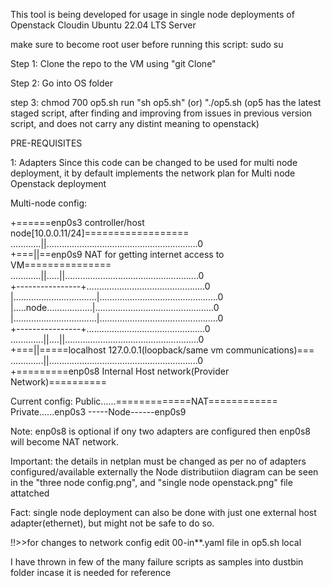 This tool is being developed for usage in single node deployments of Openstack Cloudin Ubuntu 22.04 LTS Server

make sure to become root user before running this script:
sudo su

Step 1:
Clone the repo to the VM using "git Clone"

Step 2:
Go into OS folder

step 3:
chmod 700 op5.sh
run "sh op5.sh" (or) "./op5.sh
(op5 has the latest staged script, after finding and improving from issues in previous version script, and does not carry any distint meaning to openstack)

PRE-REQUISITES

1: Adapters
Since this code can be changed to be used for multi node deployment, it by default implements the network plan for Multi node Openstack deployment

Multi-node config:


+======enp0s3 controller/host node[10.0.0.11/24]==================    <br>
............||............................................................0    <br>
+===||==enp0s9 NAT for getting internet access to VM===============    <br>
............||.....||.....................................................0    <br>
+----------------+...............................................0    <br>
|.................................|...............................................0    <br>
|.....node..................|...............................................0    <br>
|.................................|...............................................0    <br>
+----------------+...............................................0    <br>
.............||....||.....................................................0    <br>
+===||=====localhost 127.0.0.1(loopback/same vm communications)===    <br>
.............||...........................................................0    <br>
+=========enp0s8 Internal Host network(Provider Network)==========    <br>

Current config:
Public......=============NAT============    <br>
Private......enp0s3 -----Node------enp0s9    <br>


Note: enp0s8 is optional if ony two adapters are configured then enp0s8 will become NAT network.

Important: the details in netplan must be changed as per no of adapters configured/available externally
the Node distributiion diagram can be seen in the "three node config.png", and "single node openstack.png" file attatched 

Fact: single node deployment can also be done with just one external host adapter(ethernet), but might not be safe to do so.


!!>>for changes to network config edit 00-in**.yaml file in op5.sh local

I have thrown in few of the many failure scripts as samples into dustbin folder incase it is needed for reference

